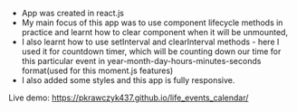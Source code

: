 - App was created in react.js
- My main focus of this app was to use component lifecycle methods in practice and learnt how to clear component when it will be unmounted,
- I also learnt how to use setInterval and clearInterval methods - here I used it for countdown timer, which will be counting down our time for this particular event in year-month-day-hours-minutes-seconds format(used for this moment.js features)
- I also added some styles and this app is fully responsive.

Live demo:
https://pkrawczyk437.github.io/life_events_calendar/
